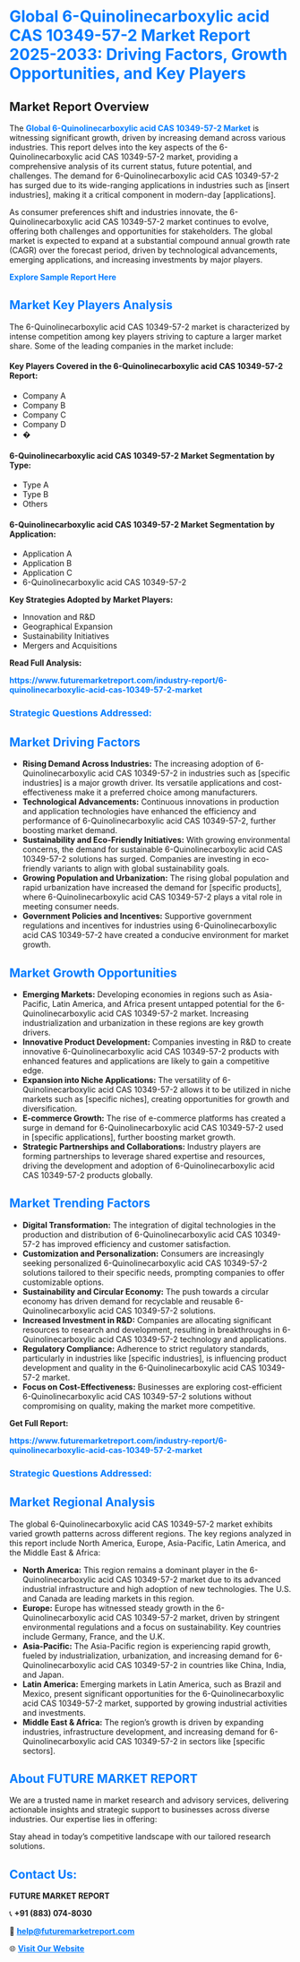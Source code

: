 <h1 style="color: #007BFF;">Global 6-Quinolinecarboxylic acid CAS 10349-57-2 Market Report 2025-2033: Driving Factors, Growth Opportunities, and Key Players</h1>

<section id="overview">
<h2>Market Report Overview</h2>
<p>The <a href="https://www.futuremarketreport.com/industry-report/6-quinolinecarboxylic-acid-cas-10349-57-2-market" style="color: #007BFF; text-decoration: none;"><strong>Global 6-Quinolinecarboxylic acid CAS 10349-57-2 Market</strong></a> is witnessing significant growth, driven by increasing demand across various industries. This report delves into the key aspects of the 6-Quinolinecarboxylic acid CAS 10349-57-2 market, providing a comprehensive analysis of its current status, future potential, and challenges. The demand for 6-Quinolinecarboxylic acid CAS 10349-57-2 has surged due to its wide-ranging applications in industries such as [insert industries], making it a critical component in modern-day [applications].</p>
<p>As consumer preferences shift and industries innovate, the 6-Quinolinecarboxylic acid CAS 10349-57-2 market continues to evolve, offering both challenges and opportunities for stakeholders. The global market is expected to expand at a substantial compound annual growth rate (CAGR) over the forecast period, driven by technological advancements, emerging applications, and increasing investments by major players.</p>
</section>

<section id="overview">
<p><a href="https://www.futuremarketreport.com/request-sample/reportId=116674" style="color: #007BFF; text-decoration: none;"><strong>Explore Sample Report Here</strong></a></p>
</section>

<section id="key-players">
<h2 style="color: #007BFF;">Market Key Players Analysis</h2>
<p>The 6-Quinolinecarboxylic acid CAS 10349-57-2 market is characterized by intense competition among key players striving to capture a larger market share. Some of the leading companies in the market include:</p>
<h4>Key Players Covered in the 6-Quinolinecarboxylic acid CAS 10349-57-2 Report:</h4>
<ul><li>Company A</li><li>Company B</li><li>Company C</li><li>Company D</li><li>�</li></ul>
<h4>6-Quinolinecarboxylic acid CAS 10349-57-2 Market Segmentation by Type:</h4>
<ul><li>Type A</li><li>Type B</li><li>Others</li></ul>

<h4>6-Quinolinecarboxylic acid CAS 10349-57-2 Market Segmentation by Application:</h4>
<ul><li>Application A</li><li>Application B</li><li>Application C</li><li>6-Quinolinecarboxylic acid CAS 10349-57-2</li></ul>
<p><strong>Key Strategies Adopted by Market Players:</strong></p>
<ul>
<li>Innovation and R&D</li>
<li>Geographical Expansion</li>
<li>Sustainability Initiatives</li>
<li>Mergers and Acquisitions</li>
</ul>
</section>

<section>
<p><strong>Read Full Analysis: </strong></p><a href="https://www.futuremarketreport.com/industry-report/6-quinolinecarboxylic-acid-cas-10349-57-2-market" style="color: #007BFF; text-decoration: none;"><strong>https://www.futuremarketreport.com/industry-report/6-quinolinecarboxylic-acid-cas-10349-57-2-market</strong></a>
<h3 style="color: #007BFF;">Strategic Questions Addressed:</h3>
</section>

<section id="driving-factors">
<h2 style="color: #007BFF;">Market Driving Factors</h2>
<ul>
<li><strong>Rising Demand Across Industries:</strong> The increasing adoption of 6-Quinolinecarboxylic acid CAS 10349-57-2 in industries such as [specific industries] is a major growth driver. Its versatile applications and cost-effectiveness make it a preferred choice among manufacturers.</li>
<li><strong>Technological Advancements:</strong> Continuous innovations in production and application technologies have enhanced the efficiency and performance of 6-Quinolinecarboxylic acid CAS 10349-57-2, further boosting market demand.</li>
<li><strong>Sustainability and Eco-Friendly Initiatives:</strong> With growing environmental concerns, the demand for sustainable 6-Quinolinecarboxylic acid CAS 10349-57-2 solutions has surged. Companies are investing in eco-friendly variants to align with global sustainability goals.</li>
<li><strong>Growing Population and Urbanization:</strong> The rising global population and rapid urbanization have increased the demand for [specific products], where 6-Quinolinecarboxylic acid CAS 10349-57-2 plays a vital role in meeting consumer needs.</li>
<li><strong>Government Policies and Incentives:</strong> Supportive government regulations and incentives for industries using 6-Quinolinecarboxylic acid CAS 10349-57-2 have created a conducive environment for market growth.</li>
</ul>
</section>

<section id="growth-opportunities">
<h2 style="color: #007BFF;">Market Growth Opportunities</h2>
<ul>
<li><strong>Emerging Markets:</strong> Developing economies in regions such as Asia-Pacific, Latin America, and Africa present untapped potential for the 6-Quinolinecarboxylic acid CAS 10349-57-2 market. Increasing industrialization and urbanization in these regions are key growth drivers.</li>
<li><strong>Innovative Product Development:</strong> Companies investing in R&D to create innovative 6-Quinolinecarboxylic acid CAS 10349-57-2 products with enhanced features and applications are likely to gain a competitive edge.</li>
<li><strong>Expansion into Niche Applications:</strong> The versatility of 6-Quinolinecarboxylic acid CAS 10349-57-2 allows it to be utilized in niche markets such as [specific niches], creating opportunities for growth and diversification.</li>
<li><strong>E-commerce Growth:</strong> The rise of e-commerce platforms has created a surge in demand for 6-Quinolinecarboxylic acid CAS 10349-57-2 used in [specific applications], further boosting market growth.</li>
<li><strong>Strategic Partnerships and Collaborations:</strong> Industry players are forming partnerships to leverage shared expertise and resources, driving the development and adoption of 6-Quinolinecarboxylic acid CAS 10349-57-2 products globally.</li>
</ul>
</section>

<section id="trending-factors">
<h2 style="color: #007BFF;">Market Trending Factors</h2>
<ul>
<li><strong>Digital Transformation:</strong> The integration of digital technologies in the production and distribution of 6-Quinolinecarboxylic acid CAS 10349-57-2 has improved efficiency and customer satisfaction.</li>
<li><strong>Customization and Personalization:</strong> Consumers are increasingly seeking personalized 6-Quinolinecarboxylic acid CAS 10349-57-2 solutions tailored to their specific needs, prompting companies to offer customizable options.</li>
<li><strong>Sustainability and Circular Economy:</strong> The push towards a circular economy has driven demand for recyclable and reusable 6-Quinolinecarboxylic acid CAS 10349-57-2 solutions.</li>
<li><strong>Increased Investment in R&D:</strong> Companies are allocating significant resources to research and development, resulting in breakthroughs in 6-Quinolinecarboxylic acid CAS 10349-57-2 technology and applications.</li>
<li><strong>Regulatory Compliance:</strong> Adherence to strict regulatory standards, particularly in industries like [specific industries], is influencing product development and quality in the 6-Quinolinecarboxylic acid CAS 10349-57-2 market.</li>
<li><strong>Focus on Cost-Effectiveness:</strong> Businesses are exploring cost-efficient 6-Quinolinecarboxylic acid CAS 10349-57-2 solutions without compromising on quality, making the market more competitive.</li>
</ul>
</section>

<section>
<p><strong>Get Full Report: </strong></p><a href="https://www.futuremarketreport.com/industry-report/6-quinolinecarboxylic-acid-cas-10349-57-2-market" style="color: #007BFF; text-decoration: none;"><strong>https://www.futuremarketreport.com/industry-report/6-quinolinecarboxylic-acid-cas-10349-57-2-market</strong></a>
<h3 style="color: #007BFF;">Strategic Questions Addressed:</h3>
</section>


<section id="regional-analysis">
<h2 style="color: #007BFF;">Market Regional Analysis</h2>
<p>The global 6-Quinolinecarboxylic acid CAS 10349-57-2 market exhibits varied growth patterns across different regions. The key regions analyzed in this report include North America, Europe, Asia-Pacific, Latin America, and the Middle East & Africa:</p>
<ul>
<li><strong>North America:</strong> This region remains a dominant player in the 6-Quinolinecarboxylic acid CAS 10349-57-2 market due to its advanced industrial infrastructure and high adoption of new technologies. The U.S. and Canada are leading markets in this region.</li>
<li><strong>Europe:</strong> Europe has witnessed steady growth in the 6-Quinolinecarboxylic acid CAS 10349-57-2 market, driven by stringent environmental regulations and a focus on sustainability. Key countries include Germany, France, and the U.K.</li>
<li><strong>Asia-Pacific:</strong> The Asia-Pacific region is experiencing rapid growth, fueled by industrialization, urbanization, and increasing demand for 6-Quinolinecarboxylic acid CAS 10349-57-2 in countries like China, India, and Japan.</li>
<li><strong>Latin America:</strong> Emerging markets in Latin America, such as Brazil and Mexico, present significant opportunities for the 6-Quinolinecarboxylic acid CAS 10349-57-2 market, supported by growing industrial activities and investments.</li>
<li><strong>Middle East & Africa:</strong> The region’s growth is driven by expanding industries, infrastructure development, and increasing demand for 6-Quinolinecarboxylic acid CAS 10349-57-2 in sectors like [specific sectors].</li>
</ul>
</section>

<footer>
<h2 style="color: #007BFF;">About FUTURE MARKET REPORT</h2>
<p>We are a trusted name in market research and advisory services, delivering actionable insights and strategic support to businesses across diverse industries. Our expertise lies in offering:</p>

<p>Stay ahead in today’s competitive landscape with our tailored research solutions.</p>

<h2 style="color: #007BFF;">Contact Us:</h2>
<p><strong>FUTURE MARKET REPORT</strong></p>
<p>📞 <strong>+91 (883) 074-8030</strong></p>
<p>📧 <strong><a href="mailto:help@futuremarketreport.com" style="color: #007BFF;">help@futuremarketreport.com</a></strong></p>
<p>🌐 <strong><a href="https://www.futuremarketreport.com/" style="color: #007BFF;">Visit Our Website</a></strong></p>
</footer>